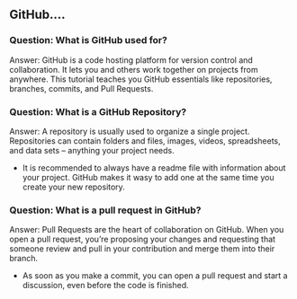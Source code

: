 ## GitHub....

### Question: What is GitHub used for?

Answer: GitHub is a code hosting platform for version control and collaboration. It lets you and others work together on projects from anywhere. This tutorial teaches you GitHub essentials like repositories, branches, commits, and Pull Requests.

### Question: What is a GitHub Repository?

Answer: A repository is usually used to organize a single project. Repositories can contain folders and files, images, videos, spreadsheets, and data sets – anything your project needs.

- It is recommended to always have a readme file with information about your project. GitHub makes it wasy to add one at the same time you create your new repository.

### Question: What is a pull request in GitHub?

Answer: Pull Requests are the heart of collaboration on GitHub. When you open a pull request, you’re proposing your changes and requesting that someone review and pull in your contribution and merge them into their branch.
- As soon as you make a commit, you can open a pull request and start a discussion, even before the code is finished.